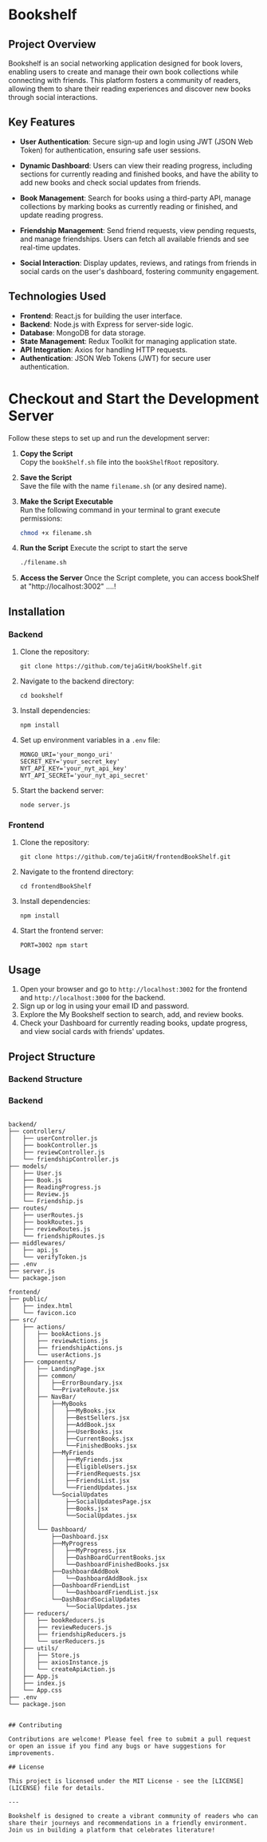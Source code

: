 # Bookshelf

## Project Overview
Bookshelf is an  social networking application designed for book lovers, enabling users to create and manage their own book collections while connecting with friends. This platform fosters a community of readers, allowing them to share their reading experiences and discover new books through social interactions.

## Key Features

- **User Authentication**: Secure sign-up and login using JWT (JSON Web Token) for authentication, ensuring safe user sessions.
  
- **Dynamic Dashboard**: Users can view their reading progress, including sections for currently reading and finished books, and have the ability to add new books and check social updates from friends.

- **Book Management**: Search for books using a third-party API, manage collections by marking books as currently reading or finished, and update reading progress.

- **Friendship Management**: Send friend requests, view pending requests, and manage friendships. Users can fetch all available friends and see real-time updates.

- **Social Interaction**: Display updates, reviews, and ratings from friends in social cards on the user's dashboard, fostering community engagement.

## Technologies Used

- **Frontend**: React.js for building the user interface.
- **Backend**: Node.js with Express for server-side logic.
- **Database**: MongoDB for data storage.
- **State Management**: Redux Toolkit for managing application state.
- **API Integration**: Axios for handling HTTP requests.
- **Authentication**: JSON Web Tokens (JWT) for secure user authentication.



# Checkout and Start the Development Server

Follow these steps to set up and run the development server:

1. **Copy the Script**  
   Copy the `bookShelf.sh` file into the `bookShelfRoot` repository.

2. **Save the Script**  
   Save the file with the name `filename.sh` (or any desired name).

3. **Make the Script Executable**  
   Run the following command in your terminal to grant execute permissions:  
   ```bash
   chmod +x filename.sh

4. **Run the Script**
    Execute the script to start the serve
    ```bash
    ./filename.sh
    
5. **Access the Server**
    Once the Script complete, you can access bookShelf at "http://localhost:3002" ....!  

## Installation

### Backend
1. Clone the repository:
    ```
    git clone https://github.com/tejaGitH/bookShelf.git 
    ```
2. Navigate to the backend directory:
    ```
    cd bookshelf
    ```
3. Install dependencies:
    ```
    npm install
    ```
4. Set up environment variables in a `.env` file:
    ```
    MONGO_URI='your_mongo_uri'
    SECRET_KEY='your_secret_key'
    NYT_API_KEY='your_nyt_api_key'
    NYT_API_SECRET='your_nyt_api_secret'
    ```
5. Start the backend server:
    ```
    node server.js
    ```

### Frontend
1. Clone the repository:
    ```
    git clone https://github.com/tejaGitH/frontendBookShelf.git 
    ```
2. Navigate to the frontend directory:
    ```
    cd frontendBookShelf
    ```
3. Install dependencies:
    ```
    npm install
    ```
4. Start the frontend server:
    ```
    PORT=3002 npm start 
    ```

## Usage

1. Open your browser and go to `http://localhost:3002` for the frontend and `http://localhost:3000` for the backend.
2. Sign up or log in using your email ID and password.
3. Explore the My Bookshelf section to search, add, and review books.
4. Check your Dashboard for currently reading books, update progress, and view social cards with friends' updates.

## Project Structure

### Backend Structure

### Backend
```plaintext

backend/
├── controllers/
│   ├── userController.js
│   ├── bookController.js
│   ├── reviewController.js
│   └── friendshipController.js
├── models/
│   ├── User.js
│   ├── Book.js
│   ├── ReadingProgress.js
│   ├── Review.js
│   └── Friendship.js
├── routes/
│   ├── userRoutes.js
│   ├── bookRoutes.js
│   ├── reviewRoutes.js
│   └── friendshipRoutes.js
├── middlewares/
│   ├── api.js
│   └── verifyToken.js
├── .env
├── server.js
└── package.json

frontend/
├── public/
│   ├── index.html
│   └── favicon.ico
├── src/
│   ├── actions/
│   │   ├── bookActions.js
│   │   ├── reviewActions.js
│   │   ├── friendshipActions.js
│   │   └── userActions.js
│   ├── components/
│   │   ├── LandingPage.jsx
│   │   ├── common/
│   │   │   ├──ErrorBoundary.jsx
│   │   │   └──PrivateRoute.jsx
│   │   ├── NavBar/
│   │   │   ├──MyBooks
│   │   │   │   ├──MyBooks.jsx
│   │   │   │   ├──BestSellers.jsx
│   │   │   │   ├──AddBook.jsx
│   │   │   │   ├──UserBooks.jsx
│   │   │   │   ├──CurrentBooks.jsx
│   │   │   │   └──FinishedBooks.jsx
│   │   │   ├──MyFriends
│   │   │   │   ├──MyFriends.jsx
│   │   │   │   ├──EligibleUsers.jsx
│   │   │   │   ├──FriendRequests.jsx
│   │   │   │   ├──FriendsList.jsx
│   │   │   │   └──FriendUpdates.jsx
│   │   │   └──SocialUpdates
│   │   │       ├──SocialUpdatesPage.jsx
│   │   │       ├──Books.jsx
│   │   │       └──SocialUpdates.jsx
│   │   │   
│   │   └── Dashboard/
│   │       ├──Dashboard.jsx
│   │       ├──MyProgress
│   │       │   ├──MyProgress.jsx
│   │       │   ├──DashBoardCurrentBooks.jsx
│   │       │   └──DashboardFinishedBooks.jsx 
│   │       ├──DashboardAddBook
│   │       │   └──DashboardAddBook.jsx
│   │       ├──DashboardFriendList
│   │       │   └──DashboardFriendList.jsx
│   │       └──DashBoardSocialUpdates
│   │           └──SocialUpdates.jsx
│   ├── reducers/
│   │   ├── bookReducers.js
│   │   ├── reviewReducers.js
│   │   ├── friendshipReducers.js
│   │   └── userReducers.js
│   ├── utils/
│   │   ├── Store.js
│   │   ├── axiosInstance.js
│   │   └── createApiAction.js
│   ├── App.js
│   ├── index.js
│   └── App.css
├── .env
└── package.json


## Contributing

Contributions are welcome! Please feel free to submit a pull request or open an issue if you find any bugs or have suggestions for improvements.

## License

This project is licensed under the MIT License - see the [LICENSE](LICENSE) file for details.

---

Bookshelf is designed to create a vibrant community of readers who can share their journeys and recommendations in a friendly environment. Join us in building a platform that celebrates literature!
